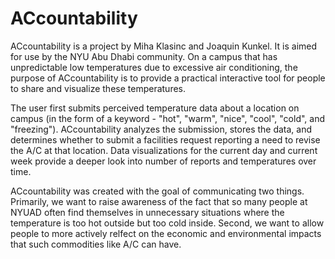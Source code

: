 # ACcountability
ACcountability is a project by Miha Klasinc and Joaquin Kunkel. It is aimed for use by the NYU Abu Dhabi community. On a campus that has unpredictable low temperatures due to excessive air conditioning, the purpose of ACcountability is to provide a practical interactive tool for people to share and visualize these temperatures.

The user first submits perceived temperature data about a location on campus (in the form of a keyword - "hot", "warm", "nice", "cool", "cold", and "freezing"). ACcountability analyzes the submission, stores the data, and determines whether to submit a facilities request reporting a need to revise the A/C at that location. Data visualizations for the current day and current week provide a deeper look into number of reports and temperatures over time.

ACcountability was created with the goal of communicating two things. Primarily, we want to raise awareness of the fact that so many people at NYUAD often find themselves in unnecessary situations where the temperature is too hot outside but too cold inside. Second, we want to allow people to more actively relfect on the economic and environmental impacts that such commodities like A/C can have.
